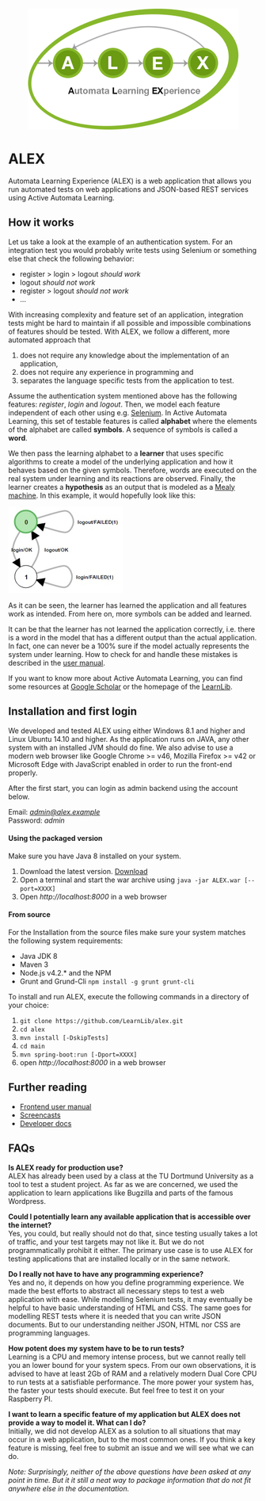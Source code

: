 <p align="center">
    <img src="assets/images/logo.png" style="max-width:100%;">
</p>

# ALEX

Automata Learning Experience (ALEX) is a web application that allows you run automated tests on web applications and JSON-based REST services using Active Automata Learning.

## How it works

Let us take a look at the example of an authentication system.
For an integration test you would probably write tests using Selenium or something else that check the following behavior:

* register > login > logout _should work_
* logout _should not work_
* register > logout _should not work_
* ...

With increasing complexity and feature set of an application, integration tests might be hard to maintain if all possible and impossible combinations of features should be tested.
With ALEX, we follow a different, more automated approach that

1. does not require any knowledge about the implementation of an application,
2. does not require any experience in programming and
3. separates the language specific tests from the application to test.

Assume the authentication system mentioned above has the following features: _register_, _login_ and _logout_.
Then, we model each feature independent of each other using e.g. [Selenium](http://www.seleniumhq.org/).
In Active Automata Learning, this set of testable features is called **alphabet** where the elements of the alphabet are called **symbols**.
A sequence of symbols is called a **word**.

We then pass the learning alphabet to a **learner** that uses specific algorithms to create a model of the underlying application and how it behaves based on the given symbols.
Therefore, words are executed on the real system under learning and its reactions are observed.
Finally, the learner creates a **hypothesis** as an output that is modeled as a [Mealy machine](https://en.wikipedia.org/wiki/Mealy_machine).
In this example, it would hopefully look like this:

![Hypothesis](assets/images/hypothesis.jpg)

As it can be seen, the learner has learned the application and all features work as intended.
From here on, more symbols can be added and learned.

It can be that the learner has not learned the application correctly, i.e. there is a word in the model that has a different output than the actual application.
In fact, one can never be a 100% sure if the model actually represents the system under learning.
How to check for and handle these mistakes is described in the [user manual](http://learnlib.github.io/alex/book/1.0/contents/user-manual/index.html).

If you want to know more about Active Automata Learning, you can find some resources at [Google Scholar](https://scholar.google.de/scholar?hl=de&q=active+automata+learning) or the homepage of the [LearnLib](http://learnlib.de/).

## Installation and first login

We developed and tested ALEX using either Windows 8.1 and higher and Linux Ubuntu 14.10 and higher.
As the application runs on JAVA, any other system with an installed JVM should do fine.
We also advise to use a modern web browser like Google Chrome >= v46, Mozilla Firefox >= v42 or Microsoft Edge with JavaScript enabled in order to run the front-end properly.

After the first start, you can login as admin backend using the account below.

Email: *admin@alex.example* <br>
Password: *admin*

#### Using the packaged version

Make sure you have Java 8 installed on your system.

1. Download the latest version. [Download](https://github.com/LearnLib/alex/releases/download/v1.0/ALEX-1.0.war)
2. Open a terminal and start the war archive using `java -jar ALEX.war [--port=XXXX]`
3. Open *http://localhost:8000* in a web browser

#### From source

For the Installation from the source files make sure your system matches the following system requirements:

* Java JDK 8
* Maven 3
* Node.js v4.2.* and the NPM
* Grunt and Grund-Cli `npm install -g grunt grunt-cli`

To install and run ALEX, execute the following commands in a directory of your choice:

1. `git clone https://github.com/LearnLib/alex.git`
2. `cd alex`
3. `mvn install [-DskipTests]`
4. `cd main`
5. `mvn spring-boot:run [-Dport=XXXX]`
6. open *http://localhost:8000* in a web browser

## Further reading

* [Frontend user manual](http://learnlib.github.io/alex/book/1.0/contents/user-manual/index.html)
* [Screencasts](http://learnlib.github.io/alex/book/1.0/contents/screencasts/index.html)
* [Developer docs](http://learnlib.github.io/alex/book/1.0/contents/developer-documents/index.html)

## FAQs

**Is ALEX ready for production use?** <br>
ALEX has already been used by a class at the TU Dortmund University as a tool to test a student project.
As far as we are concerned, we used the application to learn applications like Bugzilla and parts of the famous Wordpress.

**Could I potentially learn any available application that is accessible over the internet?** <br>
Yes, you could, but really should not do that, since testing usually takes a lot of traffic, and your test targets may not like it.
But we do not programmatically prohibit it either.
The primary use case is to use ALEX for testing applications that are installed locally or in the same network.

**Do I really not have to have any programming experience?** <br>
Yes and no, it depends on how you define programming experience.
We made the best efforts to abstract all necessary steps to test a web application with ease.
While modelling Selenium tests, it may eventually be helpful to have basic understanding of HTML and CSS.
The same goes for modelling REST tests where it is needed that you can write JSON documents.
But to our understanding neither JSON, HTML nor CSS are programming languages.

**How potent does my system have to be to run tests?** <br>
Learning is a CPU and memory intense process, but we cannot really tell you an lower bound for your system specs.
From our own observations, it is advised to have at least 2Gb of RAM and a relatively modern Dual Core CPU to run tests at a satisfiable performance.
The more power your system has, the faster your tests should execute.
But feel free to test it on your Raspberry PI.

**I want to learn a specific feature of my application but ALEX does not provide a way to model it. What can I do?** <br>
Initially, we did not develop ALEX as a solution to all situations that may occur in a web application, but to the most common ones.
If you think a key feature is missing, feel free to submit an issue and we will see what we can do.

*Note: Surprisingly, neither of the above questions have been asked at any point in time. But it it still a neat way to package information that do not fit anywhere else in the documentation.*

[java]:   https://java.com
[maven]:  https://maven.apache.org
[nodejs]: https://nodejs.org
[grunt]:  http://gruntjs.com
[bower]:  http://bower.io
